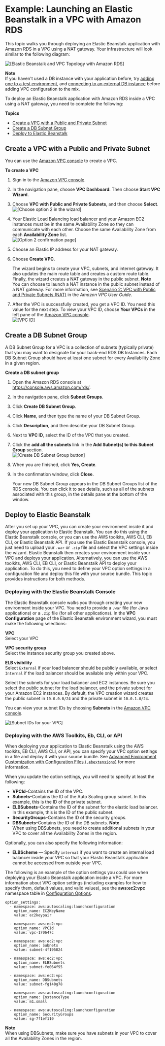 # Example: Launching an Elastic Beanstalk in a VPC with Amazon RDS<a name="vpc-rds"></a>

This topic walks you through deploying an Elastic Beanstalk application with Amazon RDS in a VPC using a NAT gateway\. Your infrastructure will look similar to the following diagram:

![\[Elastic Beanstalk and VPC Topology with Amazon RDS\]](http://docs.aws.amazon.com/elasticbeanstalk/latest/dg/images/aeb-vpc-rds-topo-ngw.png)

**Note**  
If you haven't used a DB instance with your application before, try [adding one to a test environment](using-features.managing.db.md), and [connecting to an external DB instance](AWSHowTo.RDS.md) before adding VPC configuration to the mix\.

To deploy an Elastic Beanstalk application with Amazon RDS inside a VPC using a NAT gateway, you need to complete the following:

**Topics**
+ [Create a VPC with a Public and Private Subnet](#vpc-rds-create)
+ [Create a DB Subnet Group](#vpc-rds-subnet)
+ [Deploy to Elastic Beanstalk](#vpc-rds-create-env)

## Create a VPC with a Public and Private Subnet<a name="vpc-rds-create"></a>

You can use the [Amazon VPC console](https://console.aws.amazon.com/vpc/) to create a VPC\. 

**To create a VPC**

1. Sign in to the [Amazon VPC console](https://console.aws.amazon.com/vpc/)\.

1. In the navigation pane, choose **VPC Dashboard**\. Then choose **Start VPC Wizard**\.

1. Choose **VPC with Public and Private Subnets**, and then choose **Select**\.  
![\[Choose option 2 in the wizard\]](http://docs.aws.amazon.com/elasticbeanstalk/latest/dg/images/Case2_Wizard_Page2.png)

1. Your Elastic Load Balancing load balancer and your Amazon EC2 instances must be in the same Availability Zone so they can communicate with each other\. Choose the same Availability Zone from each **Availability Zone** list\.  
![\[Option 2 confirmation page\]](http://docs.aws.amazon.com/elasticbeanstalk/latest/dg/images/Case2_Wizard_Confirmation2.png)

1. Choose an Elastic IP address for your NAT gateway\.

1. Choose **Create VPC**\.

   The wizard begins to create your VPC, subnets, and internet gateway\. It also updates the main route table and creates a custom route table\. Finally, the wizard creates a NAT gateway in the public subnet\.
**Note**  
You can choose to launch a NAT instance in the public subnet instead of a NAT gateway\. For more information, see [Scenario 2: VPC with Public and Private Subnets \(NAT\)](http://docs.aws.amazon.com/AmazonVPC/latest/UserGuide/VPC_Scenario2.html) in the *Amazon VPC User Guide*\.

1. After the VPC is successfully created, you get a VPC ID\. You need this value for the next step\. To view your VPC ID, choose **Your VPCs** in the left pane of the [Amazon VPC console](https://console.aws.amazon.com/vpc/)\.  
![\[VPC ID\]](http://docs.aws.amazon.com/elasticbeanstalk/latest/dg/images/aeb-vpc-id.png)

## Create a DB Subnet Group<a name="vpc-rds-subnet"></a>

A DB Subnet Group for a VPC is a collection of subnets \(typically private\) that you may want to designate for your back\-end RDS DB Instances\. Each DB Subnet Group should have at least one subnet for every Availability Zone in a given region\. 

**Create a DB subnet group**

1. Open the Amazon RDS console at [https://console\.aws\.amazon\.com/rds/](https://console.aws.amazon.com/rds/)\.

1. In the navigation pane, click **Subnet Groups**\.

1. Click **Create DB Subnet Group**\.

1.  Click **Name**, and then type the name of your DB Subnet Group\.

1.  Click **Description**, and then describe your DB Subnet Group\.

1.  Next to **VPC ID**, select the ID of the VPC that you created\.

1.  Click the **add all the subnets** link in the **Add Subnet\(s\) to this Subnet Group** section\.   
![\[Create DB Subnet Group button\]](http://docs.aws.amazon.com/elasticbeanstalk/latest/dg/images/aeb-vpc-rds-subnet.png)

1. When you are finished, click **Yes, Create**\.

1. In the confirmation window, click **Close**\.

    Your new DB Subnet Group appears in the DB Subnet Groups list of the RDS console\. You can click it to see details, such as all of the subnets associated with this group, in the details pane at the bottom of the window\.

## Deploy to Elastic Beanstalk<a name="vpc-rds-create-env"></a>

After you set up your VPC, you can create your environment inside it and deploy your application to Elastic Beanstalk\. You can do this using the Elastic Beanstalk console, or you can use the AWS toolkits, AWS CLI, EB CLI, or Elastic Beanstalk API\. If you use the Elastic Beanstalk console, you just need to upload your `.war` or `.zip` file and select the VPC settings inside the wizard\. Elastic Beanstalk then creates your environment inside your VPC and deploys your application\. Alternatively, you can use the AWS toolkits, AWS CLI, EB CLI, or Elastic Beanstalk API to deploy your application\. To do this, you need to define your VPC option settings in a configuration file and deploy this file with your source bundle\. This topic provides instructions for both methods\.

### Deploying with the Elastic Beanstalk Console<a name="vpc-rds-new-console"></a>

The Elastic Beanstalk console walks you through creating your new environment inside your VPC\. You need to provide a `.war` file \(for Java applications\) or a `.zip` file \(for all other applications\)\. In the **VPC Configuration** page of the Elastic Beanstalk environment wizard, you must make the following selections:

**VPC**  
Select your VPC

**VPC security group**  
Select the instance security group you created above\.

**ELB visibility**  
Select `External` if your load balancer should be publicly available, or select `Internal` if the load balancer should be available only within your VPC\.

Select the subnets for your load balancer and EC2 instances\. Be sure you select the public subnet for the load balancer, and the private subnet for your Amazon EC2 instances\. By default, the VPC creation wizard creates the public subnet in `10.0.0.0/24` and the private subnet in `10.0.1.0/24`\.

You can view your subnet IDs by choosing **Subnets** in the [Amazon VPC console](https://console.aws.amazon.com/vpc/)\.

![\[Subnet IDs for your VPC\]](http://docs.aws.amazon.com/elasticbeanstalk/latest/dg/images/aeb-vpc-subnets.png)

### Deploying with the AWS Toolkits, Eb, CLI, or API<a name="vpc-rds-new-options"></a>

When deploying your application to Elastic Beanstalk using the AWS toolkits, EB CLI, AWS CLI, or API, you can specify your VPC option settings in a file and deploy it with your source bundle\. See [Advanced Environment Customization with Configuration Files \(`.ebextensions`\)](ebextensions.md) for more information\.

When you update the option settings, you will need to specify at least the following:
+ **VPCId**–Contains the ID of the VPC\. 
+ **Subnets**–Contains the ID of the Auto Scaling group subnet\. In this example, this is the ID of the private subnet\. 
+ **ELBSubnets**–Contains the ID of the subnet for the elastic load balancer\. In this example, this is the ID of the public subnet\.
+ **SecurityGroups**–Contains the ID of the security groups\.
+ **DBSubnets**–Contains the ID of the DB subnets\. 
**Note**  
When using DBSubnets, you need to create additional subnets in your VPC to cover all the Availability Zones in the region\. 

Optionally, you can also specify the following information:
+ **ELBScheme** — Specify `internal` if you want to create an internal load balancer inside your VPC so that your Elastic Beanstalk application cannot be accessed from outside your VPC\.

The following is an example of the option settings you could use when deploying your Elastic Beanstalk application inside a VPC\. For more information about VPC option settings \(including examples for how to specify them, default values, and valid values\), see the **aws:ec2:vpc** namespace table in [Configuration Options](command-options.md)\.

```
option_settings:
  - namespace: aws:autoscaling:launchconfiguration
    option_name: EC2KeyName
    value: ec2keypair
    
  - namespace: aws:ec2:vpc
    option_name: VPCId
    value: vpc-170647c
    
  - namespace: aws:ec2:vpc
    option_name: Subnets
    value: subnet-4f195024
    
  - namespace: aws:ec2:vpc
    option_name: ELBSubnets
    value: subnet-fe064f95
    
  - namespace: aws:ec2:vpc
    option_name: DBSubnets
    value: subnet-fg148g78
    
  - namespace: aws:autoscaling:launchconfiguration
    option_name: InstanceType
    value: m1.small
    
  - namespace: aws:autoscaling:launchconfiguration
    option_name: SecurityGroups
    value: sg-7f1ef110
```

**Note**  
When using DBSubnets, make sure you have subnets in your VPC to cover all the Availability Zones in the region\.